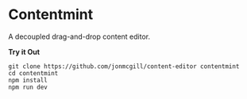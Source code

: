 # Contentmint

A decoupled drag-and-drop content editor.

__Try it Out__
```
git clone https://github.com/jonmcgill/content-editor contentmint
cd contentmint
npm install
npm run dev
```